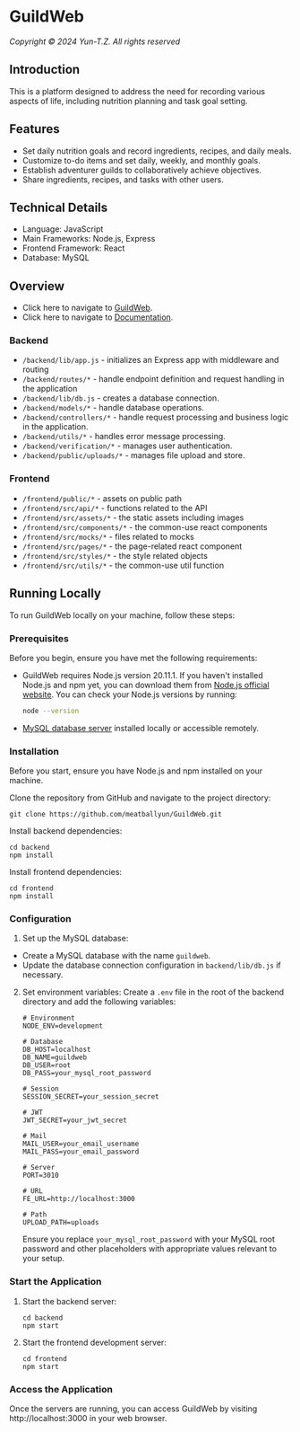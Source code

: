 # GuildWeb

*Copyright © 2024 Yun-T.Z. All rights reserved*

## Introduction

This is a platform designed to address the need for recording various aspects of life, including nutrition planning and task goal setting.

## Features
* Set daily nutrition goals and record ingredients, recipes, and daily meals.
* Customize to-do items and set daily, weekly, and monthly goals.
* Establish adventurer guilds to collaboratively achieve objectives.
* Share ingredients, recipes, and tasks with other users.


## Technical Details
* Language: JavaScript
* Main Frameworks: Node.js, Express
* Frontend Framework: React
* Database: MySQL


## Overview
* Click here to navigate to [GuildWeb](http://guild.yun-tz.com).
* Click here to navigate to [Documentation](https://hackmd.io/@rabbit-house/S1bMt8ceA).

### Backend
* `/backend/lib/app.js` - initializes an Express app with middleware and routing
* `/backend/routes/*` - handle endpoint definition and request handling in the application
* `/backend/lib/db.js` - creates a database connection.
* `/backend/models/*` - handle database operations.
* `/backend/controllers/*` - handle request processing and business logic in the application.
* `/backend/utils/*` - handles error message processing.
* `/backend/verification/*` - manages user authentication.
* `/backend/public/uploads/*` - manages file upload and store.

### Frontend

- `/frontend/public/*` - assets on public path
- `/frontend/src/api/*` - functions related to the API
- `/frontend/src/assets/*` - the static assets including images
- `/frontend/src/components/*` - the common-use react components
- `/frontend/src/mocks/*` - files related to mocks
- `/frontend/src/pages/*` - the page-related react component
- `/frontend/src/styles/*` -  the style related objects
- `/frontend/src/utils/*` - the common-use util function

## Running Locally

To run GuildWeb locally on your machine, follow these steps:

### Prerequisites

Before you begin, ensure you have met the following requirements:

* GuildWeb requires Node.js version 20.11.1. If you haven't installed Node.js and npm yet, you can download them from [Node.js official website](https://nodejs.org/). You can check your Node.js versions by running:
  ```bash
  node --version
  ```
* [MySQL database server](https://www.mysql.com/) installed locally or accessible remotely. 

### Installation
Before you start, ensure you have Node.js and npm installed on your machine.

Clone the repository from GitHub and navigate to the project directory:
  ```
  git clone https://github.com/meatballyun/GuildWeb.git
  ```

Install backend dependencies:
  ```
  cd backend
  npm install
  ```

Install frontend dependencies:
  ```
  cd frontend
  npm install
  ```

### Configuration

1. Set up the MySQL database:
  - Create a MySQL database with the name `guildweb`.
  - Update the database connection configuration in `backend/lib/db.js` if necessary.
2. Set environment variables: Create a `.env` file in the root of the backend directory and add the following variables:
    ```.ENV
    # Environment
    NODE_ENV=development

    # Database
    DB_HOST=localhost
    DB_NAME=guildweb
    DB_USER=root
    DB_PASS=your_mysql_root_password

    # Session
    SESSION_SECRET=your_session_secret

    # JWT
    JWT_SECRET=your_jwt_secret

    # Mail
    MAIL_USER=your_email_username
    MAIL_PASS=your_email_password

    # Server
    PORT=3010

    # URL
    FE_URL=http://localhost:3000

    # Path
    UPLOAD_PATH=uploads
    ```

    Ensure you replace `your_mysql_root_password` with your MySQL root password and other placeholders with appropriate values relevant to your setup.

### Start the Application

1. Start the backend server:
    ```
    cd backend
    npm start
    ```
  
2. Start the frontend development server:
    ```
    cd frontend
    npm start
    ```

### Access the Application
Once the servers are running, you can access GuildWeb by visiting http://localhost:3000 in your web browser.

